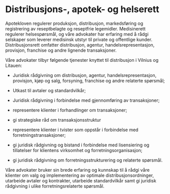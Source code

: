 # Distribusjons-, apotek- og helserett

Apotekloven regulerer produksjon, distribusjon, markedsføring og registrering av reseptbelagte og reseptfrie legemidler. Medisinerett regulerer helsespørsmål, og våre advokater har erfaring med å rådgi selskaper som leverer medisinsk utstyr til private og offentlige kunder. Distribusjonsrett omfatter distribusjon, agentur, handelsrepresentasjon, provisjon, franchise og andre lignende transaksjoner.

Våre advokater tilbyr følgende tjenester knyttet til distribusjon i Vilnius og Litauen:

- Juridisk rådgivning om distribusjon, agentur, handelsrepresentasjon, provisjon, kjøp og salg, forsyning, franchise og andre relaterte spørsmål;

- Utkast til avtaler og standardvilkår;

- Juridisk rådgivning i forbindelse med gjennomføring av transaksjoner;

- representere klienter i forhandlinger om transaksjoner;

- gi strategiske råd om transaksjonsstruktur

- representere klienter i tvister som oppstår i forbindelse med forretningstransaksjoner;

- gi juridisk rådgivning og bistand i forbindelse med lisensiering og tillatelser for klientens virksomhet og forretningsorganisasjon;

- gi juridisk rådgivning om forretningsstrukturering og relaterte spørsmål.

Våre advokater bruker sin brede erfaring og kunnskap til å rådgi våre klienter om valg og implementering av optimale distribusjonsordninger, utarbeide avtaler og kontrakter, utarbeide standardvilkår samt gi juridisk rådgivning i ulike forretningsrelaterte spørsmål.
